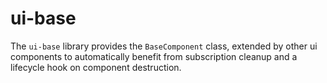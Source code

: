 # ui-base

The `ui-base` library provides the `BaseComponent` class, extended by other
ui components to automatically benefit from subscription cleanup and a lifecycle
hook on component destruction.
